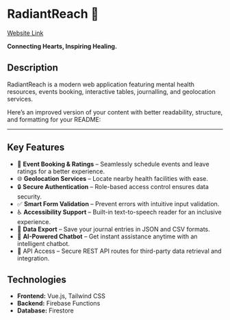 # RadiantReach 🌟  

[Website Link](https://radianreach.netlify.app/) 
  
**Connecting Hearts, Inspiring Healing.**

## Description  
RadiantReach is a modern web application featuring mental health resources, events booking, interactive tables, journalling, and geolocation services.

Here’s an improved version of your content with better readability, structure, and formatting for your README:  

---

## Key Features  

- 📅 **Event Booking & Ratings** – Seamlessly schedule events and leave ratings for a better experience.  
- 🌐 **Geolocation Services** – Locate nearby health facilities with ease.  
- 🔒 **Secure Authentication** – Role-based access control ensures data security.  
- ✅ **Smart Form Validation** – Prevent errors with intuitive input validation.  
- ♿ **Accessibility Support** – Built-in text-to-speech reader for an inclusive experience.  
- 📂 **Data Export** – Save your journal entries in JSON and CSV formats.  
- 🤖 **AI-Powered Chatbot** – Get instant assistance anytime with an intelligent chatbot.  
- 🔗 API Access – Secure REST API routes for third-party data retrieval and integration.

## Technologies  
- **Frontend:** Vue.js, Tailwind CSS  
- **Backend:** Firebase Functions  
- **Database:** Firestore  


